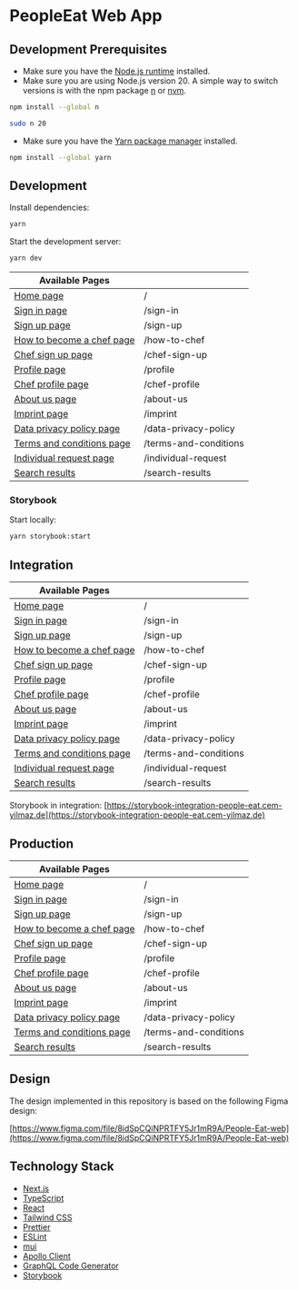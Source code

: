 # PeopleEat Web App

## Development Prerequisites

-   Make sure you have the [Node.js runtime](https://nodejs.org) installed.
-   Make sure you are using Node.js version 20. A simple way to switch versions is with the npm package [n](https://www.npmjs.com/package/n) or [nvm](https://github.com/nvm-sh/nvm).

```bash
npm install --global n
```

```bash
sudo n 20
```

-   Make sure you have the [Yarn package manager](https://yarnpkg.com) installed.

```bash
npm install --global yarn
```

## Development

Install dependencies:

```bash
yarn
```

Start the development server:

```bash
yarn dev
```

| Available Pages                                                         |                       |
| ----------------------------------------------------------------------- | --------------------- |
| [Home page](http://localhost:3000)                                      | /                     |
| [Sign in page](http://localhost:3000/sign-in)                           | /sign-in              |
| [Sign up page](http://localhost:3000/sign-up)                           | /sign-up              |
| [How to become a chef page](http://localhost:3000/how-to-chef)          | /how-to-chef          |
| [Chef sign up page](http://localhost:3000/chef-sign-up)                 | /chef-sign-up         |
| [Profile page](http://localhost:3000/profile)                           | /profile              |
| [Chef profile page](http://localhost:3000/chef-profile)                 | /chef-profile         |
| [About us page](http://localhost:3000/about-us)                         | /about-us             |
| [Imprint page](http://localhost:3000/imprint)                           | /imprint              |
| [Data privacy policy page](http://localhost:3000/data-privacy-policy)   | /data-privacy-policy  |
| [Terms and conditions page](http://localhost:3000/terms-and-conditions) | /terms-and-conditions |
| [Individual request page](http://localhost:3000/individual-request)     | /individual-request   |
| [Search results](http://localhost:3000/search-results)                  | /search-results       |

### Storybook

Start locally:

```bash
yarn storybook:start
```

## Integration

| Available Pages                                                                                |                       |
| ---------------------------------------------------------------------------------------------- | --------------------- |
| [Home page](https://integration-people-eat.cem-yilmaz.de)                                      | /                     |
| [Sign in page](https://integration-people-eat.cem-yilmaz.de/sign-in)                           | /sign-in              |
| [Sign up page](https://integration-people-eat.cem-yilmaz.de/sign-up)                           | /sign-up              |
| [How to become a chef page](https://integration-people-eat.cem-yilmaz.de/how-to-chef)          | /how-to-chef          |
| [Chef sign up page](https://integration-people-eat.cem-yilmaz.de/chef-sign-up)                 | /chef-sign-up         |
| [Profile page](https://integration-people-eat.cem-yilmaz.de/profile)                           | /profile              |
| [Chef profile page](https://integration-people-eat.cem-yilmaz.de/chef-profile)                 | /chef-profile         |
| [About us page](https://integration-people-eat.cem-yilmaz.de/about-us)                         | /about-us             |
| [Imprint page](https://integration-people-eat.cem-yilmaz.de/imprint)                           | /imprint              |
| [Data privacy policy page](https://integration-people-eat.cem-yilmaz.de/data-privacy-policy)   | /data-privacy-policy  |
| [Terms and conditions page](https://integration-people-eat.cem-yilmaz.de/terms-and-conditions) | /terms-and-conditions |
| [Individual request page](https://integration-people-eat.cem-yilmaz.de/individual-request)     | /individual-request   |
| [Search results](https://integration-people-eat.cem-yilmaz.de/search-results)                  | /search-results       |

Storybook in integration: [https://storybook-integration-people-eat.cem-yilmaz.de](https://storybook-integration-people-eat.cem-yilmaz.de)

## Production

| Available Pages                                                                    |                       |
| ---------------------------------------------------------------------------------- | --------------------- |
| [Home page](https://people-eat.cem-yilmaz.de)                                      | /                     |
| [Sign in page](https://people-eat.cem-yilmaz.de/sign-in)                           | /sign-in              |
| [Sign up page](https://people-eat.cem-yilmaz.de/sign-up)                           | /sign-up              |
| [How to become a chef page](https://people-eat.cem-yilmaz.de/how-to-chef)          | /how-to-chef          |
| [Chef sign up page](https://people-eat.cem-yilmaz.de/chef-sign-up)                 | /chef-sign-up         |
| [Profile page](https://people-eat.cem-yilmaz.de/profile)                           | /profile              |
| [Chef profile page](https://people-eat.cem-yilmaz.de/chef-profile)                 | /chef-profile         |
| [About us page](https://people-eat.cem-yilmaz.de/about-us)                         | /about-us             |
| [Imprint page](https://people-eat.cem-yilmaz.de/imprint)                           | /imprint              |
| [Data privacy policy page](https://people-eat.cem-yilmaz.de/data-privacy-policy)   | /data-privacy-policy  |
| [Terms and conditions page](https://people-eat.cem-yilmaz.de/terms-and-conditions) | /terms-and-conditions |
| [Search results](https://people-eat.cem-yilmaz.de/search-results)                  | /search-results       |

## Design

The design implemented in this repository is based on the following Figma design:

[https://www.figma.com/file/8idSpCQiNPRTFY5Jr1mR9A/People-Eat-web](https://www.figma.com/file/8idSpCQiNPRTFY5Jr1mR9A/People-Eat-web)

## Technology Stack

-   [Next.js](https://nextjs.org)
-   [TypeScript](https://www.typescriptlang.org)
-   [React](https://reactjs.org)
-   [Tailwind CSS](https://tailwindcss.com)
-   [Prettier](https://prettier.io)
-   [ESLint](https://eslint.org)
-   [mui](https://mui.com)
-   [Apollo Client](https://www.apollographql.com/docs/react)
-   [GraphQL Code Generator](https://graphql-code-generator.com)
-   [Storybook](https://storybook.js.org)
